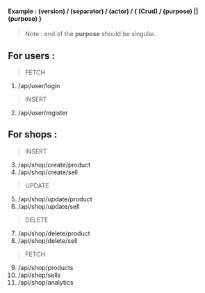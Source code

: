#### Example : (version) / (separator) / (actor) / { (Crud) / (purpose) || (purpose) }

> Note : end of the **purpose** should be singular.

## For users :

> FETCH
1. /api/user/login

> INSERT
2. /api/user/register

## For shops :

> INSERT
3. /api/shop/create/product
4. /api/shop/create/sell

> UPDATE
5. /api/shop/update/product
6. /api/shop/update/sell

> DELETE
7. /api/shop/delete/product
8. /api/shop/delete/sell

> FETCH
9. /api/shop/products
10. /api/shop/sells
11. /api/shop/analytics
